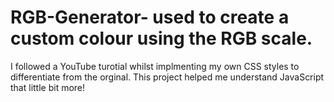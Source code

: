 # RGB-Generator- used to create a custom colour using the RGB scale. 

I followed a YouTube turotial whilst implmenting my own CSS styles to differentiate from the orginal. 
This project helped me understand JavaScript that little bit more! 
